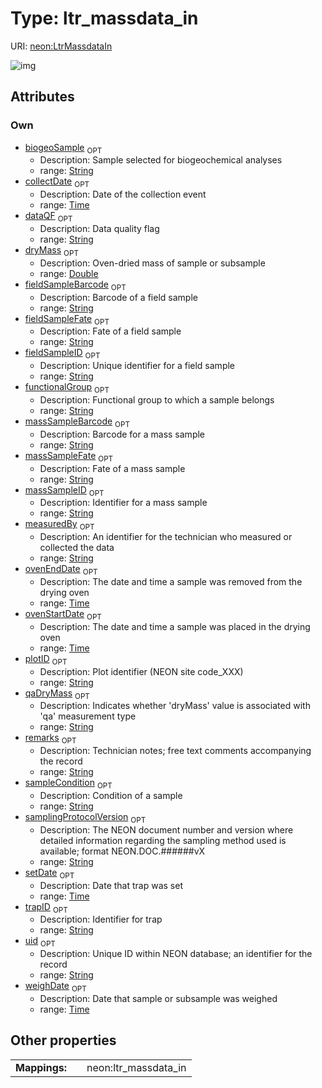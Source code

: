 
# Type: ltr_massdata_in




URI: [neon:LtrMassdataIn](https://data.neonscience.org/LtrMassdataIn)


![img](http://yuml.me/diagram/nofunky;dir:TB/class/[LtrMassdataIn&#124;uid:string%20%3F;plotID:string%20%3F;remarks:string%20%3F;measuredBy:string%20%3F;trapID:string%20%3F;setDate:time%20%3F;collectDate:time%20%3F;weighDate:time%20%3F;qaDryMass:string%20%3F;dryMass:double%20%3F;samplingProtocolVersion:string%20%3F;dataQF:string%20%3F;ovenStartDate:time%20%3F;ovenEndDate:time%20%3F;sampleCondition:string%20%3F;biogeoSample:string%20%3F;fieldSampleBarcode:string%20%3F;fieldSampleFate:string%20%3F;fieldSampleID:string%20%3F;functionalGroup:string%20%3F;massSampleBarcode:string%20%3F;massSampleFate:string%20%3F;massSampleID:string%20%3F])

## Attributes


### Own

 * [biogeoSample](biogeoSample.md)  <sub>OPT</sub>
    * Description: Sample selected for biogeochemical analyses
    * range: [String](types/String.md)
 * [collectDate](collectDate.md)  <sub>OPT</sub>
    * Description: Date of the collection event
    * range: [Time](types/Time.md)
 * [dataQF](dataQF.md)  <sub>OPT</sub>
    * Description: Data quality flag
    * range: [String](types/String.md)
 * [dryMass](dryMass.md)  <sub>OPT</sub>
    * Description: Oven-dried mass of sample or subsample
    * range: [Double](types/Double.md)
 * [fieldSampleBarcode](fieldSampleBarcode.md)  <sub>OPT</sub>
    * Description: Barcode of a field sample
    * range: [String](types/String.md)
 * [fieldSampleFate](fieldSampleFate.md)  <sub>OPT</sub>
    * Description: Fate of a field sample
    * range: [String](types/String.md)
 * [fieldSampleID](fieldSampleID.md)  <sub>OPT</sub>
    * Description: Unique identifier for a field sample
    * range: [String](types/String.md)
 * [functionalGroup](functionalGroup.md)  <sub>OPT</sub>
    * Description: Functional group to which a sample belongs
    * range: [String](types/String.md)
 * [massSampleBarcode](massSampleBarcode.md)  <sub>OPT</sub>
    * Description: Barcode for a mass sample
    * range: [String](types/String.md)
 * [massSampleFate](massSampleFate.md)  <sub>OPT</sub>
    * Description: Fate of a mass sample
    * range: [String](types/String.md)
 * [massSampleID](massSampleID.md)  <sub>OPT</sub>
    * Description: Identifier for a mass sample
    * range: [String](types/String.md)
 * [measuredBy](measuredBy.md)  <sub>OPT</sub>
    * Description: An identifier for the technician who measured or collected the data
    * range: [String](types/String.md)
 * [ovenEndDate](ovenEndDate.md)  <sub>OPT</sub>
    * Description: The date and time a sample was removed from the drying oven
    * range: [Time](types/Time.md)
 * [ovenStartDate](ovenStartDate.md)  <sub>OPT</sub>
    * Description: The date and time a sample was placed in the drying oven
    * range: [Time](types/Time.md)
 * [plotID](plotID.md)  <sub>OPT</sub>
    * Description: Plot identifier (NEON site code_XXX)
    * range: [String](types/String.md)
 * [qaDryMass](qaDryMass.md)  <sub>OPT</sub>
    * Description: Indicates whether 'dryMass' value is associated with 'qa' measurement type
    * range: [String](types/String.md)
 * [remarks](remarks.md)  <sub>OPT</sub>
    * Description: Technician notes; free text comments accompanying the record
    * range: [String](types/String.md)
 * [sampleCondition](sampleCondition.md)  <sub>OPT</sub>
    * Description: Condition of a sample
    * range: [String](types/String.md)
 * [samplingProtocolVersion](samplingProtocolVersion.md)  <sub>OPT</sub>
    * Description: The NEON document number and version where detailed information regarding the sampling method used is available; format NEON.DOC.######vX
    * range: [String](types/String.md)
 * [setDate](setDate.md)  <sub>OPT</sub>
    * Description: Date that trap was set
    * range: [Time](types/Time.md)
 * [trapID](trapID.md)  <sub>OPT</sub>
    * Description: Identifier for trap
    * range: [String](types/String.md)
 * [uid](uid.md)  <sub>OPT</sub>
    * Description: Unique ID within NEON database; an identifier for the record
    * range: [String](types/String.md)
 * [weighDate](weighDate.md)  <sub>OPT</sub>
    * Description: Date that sample or subsample was weighed
    * range: [Time](types/Time.md)

## Other properties

|  |  |  |
| --- | --- | --- |
| **Mappings:** | | neon:ltr_massdata_in |

